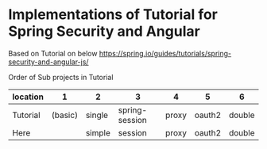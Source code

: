 # Implementations of Tutorial for Spring Security and Angular

Based on Tutorial on below
	https://spring.io/guides/tutorials/spring-security-and-angular-js/

Order of Sub projects in Tutorial

location | 1 | 2 | 3 | 4 | 5 | 6
-------- | - | - | - | - | - | -
Tutorial | (basic) | single | spring-session | proxy | oauth2 | double
Here     |         | simple | session        | proxy | oauth2 | double


